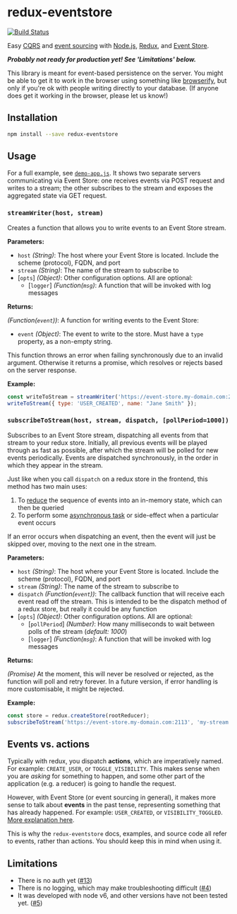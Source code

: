 # redux-eventstore
[![Build Status](https://snap-ci.com/camjackson/redux-eventstore/branch/master/build_image)](https://snap-ci.com/camjackson/redux-eventstore/branch/master)

Easy [CQRS](http://martinfowler.com/bliki/CQRS.html) and [event sourcing](http://martinfowler.com/eaaDev/EventSourcing.html)
with [Node.js](https://nodejs.org/en/), [Redux](http://redux.js.org), and [Event Store](https://geteventstore.com/).

***Probably not ready for production yet! See 'Limitations' below.***

This library is meant for event-based persistence on the server. You might be able to get it to work in the browser
using something like [browserify](http://browserify.org/), but only if you're ok with people writing directly to your
database. (If anyone does get it working in the browser, please let us know!)

## Installation
```sh
npm install --save redux-eventstore
```

## Usage

For a full example, see [`demo-app.js`](https://github.com/camjackson/redux-eventstore/blob/master/examples/demo-app.js).
It shows two separate servers communicating via Event Store: one receives events via POST request and writes to a stream;
the other subscribes to the stream and exposes the aggregated state via GET request.

### `streamWriter(host, stream)`

Creates a function that allows you to write events to an Event Store stream.

**Parameters:**

 - `host` *(String)*: The host where your Event Store is located. Include the scheme (protocol), FQDN, and port
 - `stream` *(String)*: The name of the stream to subscribe to
 - [`opts`] *(Object)*: Other configuration options. All are optional:
   - [`logger`] *(Function(`msg`)*: A function that will be invoked with log messages

**Returns:**

*(Function(`event`))*: A function for writing events to the Event Store:
  - `event` *(Object)*: The event to write to the store. Must have a `type` property, as a non-empty string.

This function throws an error when failing synchronously due to an invalid argument. Otherwise it returns a promise,
which resolves or rejects based on the server response.

**Example:**

```js
const writeToStream = streamWriter('https://event-store.my-domain.com:2113', 'my-stream');
writeToStream({ type: 'USER_CREATED', name: "Jane Smith" });
```

### `subscribeToStream(host, stream, dispatch, [pollPeriod=1000])`

Subscribes to an Event Store stream, dispatching all events from that stream to your redux store. Initially, all previous
events will be played through as fast as possible, after which the stream will be polled for new events periodically.
Events are dispatched synchronously, in the order in which they appear in the stream.

Just like when you call `dispatch` on a redux store in the frontend, this method has two main uses:

1. To [reduce](http://redux.js.org/docs/basics/Reducers.html) the sequence of events into an in-memory state, which can then be queried
2. To perform some [asynchronous task](http://redux.js.org/docs/advanced/AsyncActions.html) or side-effect when a particular event occurs

If an error occurs when dispatching an event, then the event will just be skipped over, moving to the next one in the stream.

**Parameters:**

 - `host` *(String)*: The host where your Event Store is located. Include the scheme (protocol), FQDN, and port
 - `stream` *(String)*: The name of the stream to subscribe to
 - `dispatch` *(Function(`event`))*: The callback function that will receive each event read off the stream. This is intended to be the dispatch
 method of a redux store, but really it could be any function
 - [`opts`] *(Object)*: Other configuration options. All are optional:
   - [`pollPeriod`] *(Number)*: How many milliseconds to wait between polls of the stream (*default: 1000*)
   - [`logger`] *(Function(`msg`)*: A function that will be invoked with log messages

**Returns:**

*(Promise)* At the moment, this will never be resolved or rejected, as the function will poll and retry forever.
In a future version, if error handling is more customisable, it might be rejected.

**Example:**

```js
const store = redux.createStore(rootReducer);
subscribeToStream('https://event-store.my-domain.com:2113', 'my-stream', store.dispatch, 500);
```

## Events vs. actions
Typically with redux, you dispatch **actions**, which are imperatively named. For example: `CREATE_USER`, or `TOGGLE_VISIBILITY`.
This makes sense when you are *asking* for something to happen, and some other part of the application (e.g. a reducer)
is going to handle the request.

However, with Event Store (or event sourcing in general), it makes more sense to talk about **events** in the past tense,
representing something that has already happened. For example: `USER_CREATED`, or `VISIBILITY_TOGGLED`.
[More explanation here](http://docs.geteventstore.com/introduction/3.9.0/event-sourcing-basics/).

This is why the `redux-eventstore` docs, examples, and source code all refer to events, rather than actions. You should
keep this in mind when using it.

## Limitations
  - There is no auth yet ([#13](https://github.com/camjackson/redux-eventstore/issues/13))
  - There is no logging, which may make troubleshooting difficult ([#4](https://github.com/camjackson/redux-eventstore/issues/4))
  - It was developed with node v6, and other versions have not been tested yet. ([#5](https://github.com/camjackson/redux-eventstore/issues/5))
